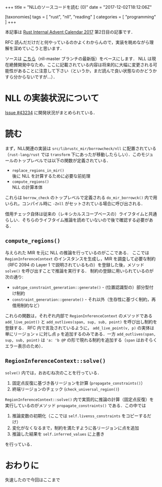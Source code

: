 +++
title = "NLLのソースコードを読む (0)"
date = "2017-12-02T18:12:06Z"

[taxonomies]
tags = [ "rust", "nll", "reading" ]
categories = [ "programming" ]
+++

本記事は [Rust Internal Advent Calendar 2017][adc] 第2日目の記事です．

[adc]: https://qiita.com/advent-calendar/2017/rust-internal

RFC 読んだだけだと何やっているのかよくわからんので，実装を眺めながら理解を深めていこうと思います．

ソースは [こちら](https://github.com/nikomatsakis/rust/tree/3eb4284c35ff8c484699b753bcd924da62772b1e)（nll-master ブランチの最新版）をベースにします．
NLL は現在絶賛開発中なため，ここに記載されている内容は将来的に大幅に変更される可能性があることに注意して下さい（というか，まだ読んで良い状態なのかどうかすら分からないですが…）．

<!-- more -->

# NLL の実装状況について
[Issue #43234][tracking-issue] に開発状況がまとめられている．

[tracking-issue]: https://github.com/rust-lang/rust/issues/43234

# 読む

まず，NLL関連の実装は `src/librustc_mir/borrowcheck/nll` に配置されている（`rust-lang/rust` では `transform` 下にあったが移動したらしい）．このモジュールのトップレベルでは以下の関数が定義されている．

* `replace_regions_in_mir()`  
  後に NLL を計算するために必要な前処理
* `compute_regions()`  
  NLL の計算本体

これらは `borrow_check` のトップレベルで定義される `do_mir_borrowck()` 内で用いられ，コンパイル時に `-Znll` がセットされている場合に呼び出される．

借用チェック自体は従来の（レキシカルスコープベースの）ライフタイムと共通らしい．そちらのライフタイム推論を読めていないので後で確認する必要がある．

## `compute_regions()`
与えられた MIR を元に NLL の推論を行っているのがここである．
ここでは `RegionInferenceContext` のインスタンスを生成し，MIR を調査して必要な制約（RFC 2094 の Layer 1 で説明されているもの）を登録した後，メソッド `solve()` を呼び出すことで推論を実行する．
制約の登録に用いられているのが次の通り:

* `subtype_constraint_generation::generate()` - (位置認識型の）部分型付け制約
* `constraint_generation::generate()` - それ以外（生存性に基づく制約，再借用制約など）

これらの関数は，それぞれ内部で `RegionInferenceContext` のメソッドである `add_live_point()` と `add_outlives(span, sup, sub, point)` を呼び出し制約を登録する．
RFC 内で言及されているように， `add_live_point(v, p)` の実体は単にリージョン `v` に対し点 `p` を追加するのみである．一方 `add_outlives(span, sup, sub, point)` は `'a: 'b @P` の形で現れる制約を追加する（`span` はおそらくエラー表示のため）．

## `RegionInferenceContext::solve()`
`solve()` 内では，おおむね次のことを行っている．

1. 固定点反復に基づき各リージョンを計算 (`propagate_constraints()`）
2. 終端リージョンのチェック (`check_universal_region()`)

`RegionInferenceContext::solve()` 内で実質的に推論の計算（固定点反復）を実行しているのがメソッド `propagate_constraints()` である．この中では

1. 推論変数の初期化（ここでは `self.livenss_constraints` をコピーするだけ）
2. 変化がなくなるまで，制約を満たすように各リージョンに点を追加
3. 推論した結果を `self.inferred_values` に上書き

を行っている．

# おわりに
失速したので今回はここまで

